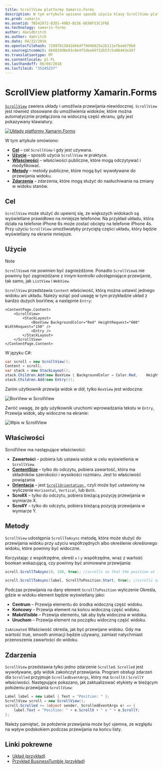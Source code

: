 ```yaml
---
title: ScrollView platformy Xamarin.Forms
description: W tym artykule opisano sposób użycia klasy ScrollView platformy Xamarin.Forms do prezentowania układów, który nie mieści się na tylko jedną ekranu i zawartości zwolnić miejsce na klawiaturze.
ms.prod: xamarin
ms.assetid: 7B542872-B3D1-49B3-B15E-0E98F53C1F6E
ms.technology: xamarin-forms
author: davidbritch
ms.author: dabritch
ms.date: 04/22/2016
ms.openlocfilehash: 72897013842d464ff9d46825e2b111efbaeb79b8
ms.sourcegitcommit: 66682dd8e93c0e4f5dee69f32b5fc5a96443e307
ms.translationtype: MT
ms.contentlocale: pl-PL
ms.lasthandoff: 06/08/2018
ms.locfileid: "35245237"
---
```

# <a name="xamarinforms-scrollview"></a>ScrollView platformy Xamarin.Forms

[`ScrollView`](https://developer.xamarin.com/api/type/Xamarin.Forms.ScrollView/) zawiera układy i umożliwia przewijania niewidocznej. `ScrollView` jest również stosowane do umożliwienia widoków, które można automatycznie przełączona na widoczną część ekranu, gdy jest pokazywany klawiatury.

[![](scroll-view-images/layouts-sml.png "Układy platformy Xamarin.Forms")](scroll-view-images/layouts.png#lightbox "układów platformy Xamarin.Forms")

W tym artykule omówiono:

- **[Cel](#Purpose)**  &ndash; cel `ScrollView` i gdy jest używana.
- **[Użycie](#Usage)**  &ndash; sposób użycia `ScrollView` w praktyce.
- **[Właściwości](#Properties)**  &ndash; właściwości publiczne, które mogą odczytywać i modyfikować.
- **[Metody](#Methods)**  &ndash; metody publiczne, które mogą być wywoływane do przewijania widoku.
- **[Zdarzenia](#Events)**  &ndash; zdarzenia, które mogą służyć do nasłuchiwania na zmiany w widoku stanów.

## <a name="purpose"></a>Cel

`ScrollView` może służyć do upewnij się, że większych widokach są wyświetlane prawidłowo na mniejsze telefonów. Na przykład układu, która działa na telefonie iPhone 6s może zostać obcięty na telefonie iPhone 4s. Przy użyciu `ScrollView` umożliwiałyby przyciętą części układu, który będzie wyświetlany na ekranie mniejsze.

## <a name="usage"></a>Użycie

> [!NOTE]
> `ScrollView`s nie powinien być zagnieżdżone. Ponadto `ScrollView`s nie powinny być zagnieżdżane z innym kontrolki udostępniające przewijanie, tak samo, jak `ListView` i `WebView`.

`ScrollView` przedstawia `Content` właściwość, którą można ustawić jednego widoku ani układu. Należy wziąć pod uwagę w tym przykładzie układ z bardzo dużych boxView, a następnie `Entry`:

```xaml
<ContentPage.Content>
    <ScrollView>
        <StackLayout>
            <BoxView BackgroundColor="Red" HeightRequest="600" WidthRequest="150" />
            <Entry />
        </StackLayout>
    </ScrollView>
</ContentPage.Content>
```

W języku C#:

```csharp
var scroll = new ScrollView();
Content = scroll;
var stack = new StackLayout();
stack.Children.Add(new BoxView { BackgroundColor = Color.Red,    HeightRequest = 600, WidthRequest = 600 });
stack.Children.Add(new Entry());
```

Zanim użytkownik przewija widok w dół, tylko `BoxView` jest widoczna:

![](scroll-view-images/scroll-start.png "BoxView w ScrollView")

Zwróć uwagę, że gdy użytkownik uruchomi wprowadzania tekstu w `Entry`, Przewija widok, aby widoczne na ekranie:

![](scroll-view-images/scroll-end.png "Wpis w ScrollView")

## <a name="properties"></a>Właściwości

ScrollView ma następujące właściwości:

- **Zawartości** &ndash; pobiera lub ustawia widok w celu wyświetlenia w `ScrollView`.
- **[ContentSize](https://developer.xamarin.com/api/type/Xamarin.Forms.Size/)**  &ndash; tylko do odczytu, pobiera zawartość, która ma składników szerokości i wysokości rozmiaru. Jest to właściwość powiązania
- **[Orientacja](https://developer.xamarin.com/api/type/Xamarin.Forms.ScrollOrientation/)**  &ndash; jest [ `ScrollOrientation` ](https://developer.xamarin.com/api/type/Xamarin.Forms.ScrollOrientation/), czyli może być ustawiony na wyliczenie `Horizontal`, `Vertical`, lub `Both`.
- **ScrollX** &ndash; tylko do odczytu, pobiera bieżącą pozycję przewijania w wymiarze X.
- **ScrollY** &ndash; tylko do odczytu, pobiera bieżącą pozycję przewijania w wymiarze Y.

## <a name="methods"></a>Metody

`ScrollView` udostępnia `ScrollToAsync` metodę, która może służyć do przewijania widoku przy użyciu współrzędnych albo określenie określonego widoku, które powinny być widoczne.

Korzystając z współrzędne, określ `x` i `y` współrzędne, wraz z wartość boolean wskazującą, czy powinny być animowane przewijania:

```csharp
scroll.ScrollToAsync(0, 150, true); //scrolls so that the position at 150px from the top is visible

scroll.ScrollToAsync(label, ScrollToPosition.Start, true); //scrolls so that the label is at the start of the list
```

Podczas przewijania na dany element `ScrollToPosition` wyliczenie Określa, gdzie w widoku element będzie wyświetlany jako:

- **Centrum** &ndash; Przewija elementu do środka widoczną część widoku.
- **Końcowy** &ndash; Przewija element na końcu widoczną część widoku.
- **MakeVisible** &ndash; Przewija elementu, tak aby była widoczna w widoku.
- **Uruchom** &ndash; Przewija element na początku widoczną część widoku.

`IsAnimated` Właściwość określa, jak być przewijane widoku. Gdy ma wartość true, smooth animacji będzie używany, zamiast natychmiast przenoszenia zawartości do widoku.

## <a name="events"></a>Zdarzenia

`ScrollView` przedstawia tylko jedno zdarzenie `Scrolled`. `Scrolled` jest wywoływane, gdy widok zakończył przewijania. Program obsługi zdarzeń dla `Scrolled` przyjmuje `ScrolledEventArgs`, który ma `ScrollX` i `ScrollY` właściwości. Następujące pokazano, jak zaktualizować etykiety w bieżącym położeniu przewijania `ScrollView`:

```csharp
Label label = new Label { Text = "Position: " };
ScrollView scroll = new ScrollView();
scroll.Scrolled += (object sender, ScrolledEventArgs e) => {
    label.Text = "Position: " + e.ScrollX + " x " + e.ScrollY;
};
```

Należy pamiętać, że położenie przewijania może być ujemna, ze względu na wpływ podskokiem podczas przewijania na końcu listy.


## <a name="related-links"></a>Linki pokrewne

- [Układ (przykład)](https://developer.xamarin.com/samples/xamarin-forms/UserInterface/Layout/)
- [Przykład BusinessTumble (przykład)](https://developer.xamarin.com/samples/xamarin-forms/UserInterface/BusinessTumble/)
